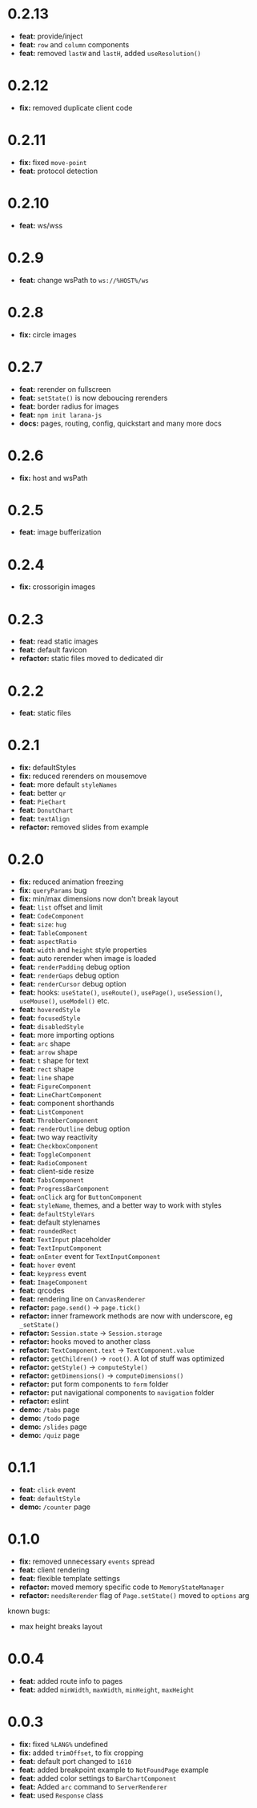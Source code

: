 # 0.2.13

- **feat:** provide/inject
- **feat:** `row` and `column` components
- **feat:** removed `lastW` and `lastH`, added `useResolution()`

# 0.2.12

- **fix:** removed duplicate client code

# 0.2.11

- **fix:** fixed `move-point`
- **feat:** protocol detection

# 0.2.10

- **feat:** ws/wss

# 0.2.9

- **feat:** change wsPath to `ws://%HOST%/ws`

# 0.2.8

- **fix:** circle images

# 0.2.7

- **feat:** rerender on fullscreen
- **feat:** `setState()` is now deboucing rerenders
- **feat:** border radius for images
- **feat:** `npm init larana-js`
- **docs:** pages, routing, config, quickstart and many more docs

# 0.2.6

- **fix:** host and wsPath

# 0.2.5

- **feat:** image bufferization

# 0.2.4

- **fix:** crossorigin images

# 0.2.3

- **feat:** read static images
- **feat:** default favicon
- **refactor:** static files moved to dedicated dir

# 0.2.2

- **feat:** static files

# 0.2.1

- **fix:** defaultStyles
- **fix:** reduced rerenders on mousemove
- **feat:** more default `styleNames`
- **feat:** better `qr`
- **feat:** `PieChart`
- **feat:** `DonutChart`
- **feat:** `textAlign`
- **refactor:** removed slides from example

# 0.2.0

- **fix:** reduced animation freezing
- **fix:** `queryParams` bug
- **fix:** min/max dimensions now don't break layout
- **feat:** `list` offset and limit
- **feat:** `CodeComponent`
- **feat:** `size`: `hug`
- **feat:** `TableComponent`
- **feat:** `aspectRatio`
- **feat:** `width` and `height` style properties
- **feat:** auto rerender when image is loaded
- **feat:** `renderPadding` debug option
- **feat:** `renderGaps` debug option
- **feat:** `renderCursor` debug option
- **feat:** hooks: `useState()`, `useRoute()`, `usePage()`, `useSession()`, `useMouse()`, `useModel()` etc.
- **feat:** `hoveredStyle`
- **feat:** `focusedStyle`
- **feat:** `disabledStyle`
- **feat:** more importing options
- **feat:** `arc` shape
- **feat:** `arrow` shape
- **feat:** `t` shape for text
- **feat:** `rect` shape
- **feat:** `line` shape
- **feat:** `FigureComponent`
- **feat:** `LineChartComponent`
- **feat:** component shorthands
- **feat:** `ListComponent`
- **feat:** `ThrobberComponent`
- **feat:** `renderOutline` debug option
- **feat:** two way reactivity
- **feat:** `CheckboxComponent`
- **feat:** `ToggleComponent`
- **feat:** `RadioComponent`
- **feat:** client-side resize
- **feat:** `TabsComponent`
- **feat:** `ProgressBarComponent`
- **feat:** `onClick` arg for `ButtonComponent`
- **feat:** `styleName`, themes, and a better way to work with styles
- **feat:** `defaultStyleVars`
- **feat:** default stylenames
- **feat:** `roundedRect`
- **feat:** `TextInput` placeholder
- **feat:** `TextInputComponent`
- **feat:** `onEnter` event for `TextInputComponent`
- **feat:** `hover` event
- **feat:** `keypress` event
- **feat:** `ImageComponent`
- **feat:** qrcodes
- **feat:** rendering line on `CanvasRenderer`
- **refactor:** `page.send()` -> `page.tick()`
- **refactor:** inner framework methods are now with underscore, eg `_setState()`
- **refactor:** `Session.state` -> `Session.storage`
- **refactor:** hooks moved to another class
- **refactor:** `TextComponent.text` -> `TextComponent.value`
- **refactor:** `getChildren()` -> `root()`. A lot of stuff was optimized
- **refactor:** `getStyle()` -> `computeStyle()`
- **refactor:** `getDimensions()` -> `computeDimensions()`
- **refactor:** put form components to `form` folder
- **refactor:** put navigational components to `navigation` folder
- **refactor:** eslint
- **demo:** `/tabs` page
- **demo:** `/todo` page
- **demo:** `/slides` page
- **demo:** `/quiz` page

# 0.1.1

- **feat:** `click` event
- **feat:** `defaultStyle`
- **demo:** `/counter` page

# 0.1.0

- **fix:** removed unnecessary `events` spread
- **feat:** client rendering
- **feat:** flexible template settings
- **refactor:** moved memory specific code to `MemoryStateManager`
- **refactor:** `needsRerender` flag of `Page.setState()` moved to `options` arg

known bugs:
- max height breaks layout

# 0.0.4

- **feat:** added route info to pages
- **feat:** added `minWidth`, `maxWidth`, `minHeight`, `maxHeight`

# 0.0.3

- **fix:** fixed `%LANG%` undefined
- **fix:** added `trimOffset`, to fix cropping
- **feat:** default port changed to `1610`
- **feat:** added breakpoint example to `NotFoundPage` example
- **feat:** added color settings to `BarChartComponent`
- **feat:** Added `arc` command to `ServerRenderer`
- **feat:** used `Response` class
